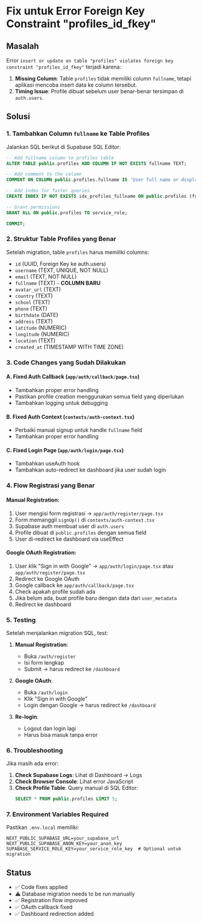 # Fix untuk Error Foreign Key Constraint "profiles_id_fkey"

## Masalah
Error `insert or update on table "profiles" violates foreign key constraint "profiles_id_fkey"` terjadi karena:

1. **Missing Column**: Table `profiles` tidak memiliki column `fullname`, tetapi aplikasi mencoba insert data ke column tersebut.
2. **Timing Issue**: Profile dibuat sebelum user benar-benar tersimpan di `auth.users`.

## Solusi

### 1. Tambahkan Column `fullname` ke Table Profiles

Jalankan SQL berikut di Supabase SQL Editor:

```sql
-- Add fullname column to profiles table
ALTER TABLE public.profiles ADD COLUMN IF NOT EXISTS fullname TEXT;

-- Add comment to the column  
COMMENT ON COLUMN public.profiles.fullname IS 'User full name or display name';

-- Add index for faster queries
CREATE INDEX IF NOT EXISTS idx_profiles_fullname ON public.profiles (fullname);

-- Grant permissions
GRANT ALL ON public.profiles TO service_role;

COMMIT;
```

### 2. Struktur Table Profiles yang Benar

Setelah migration, table `profiles` harus memiliki columns:
- `id` (UUID, Foreign Key ke auth.users)
- `username` (TEXT, UNIQUE, NOT NULL)
- `email` (TEXT, NOT NULL) 
- `fullname` (TEXT) - **COLUMN BARU**
- `avatar_url` (TEXT)
- `country` (TEXT)
- `school` (TEXT)
- `phone` (TEXT)
- `birthdate` (DATE)
- `address` (TEXT)
- `latitude` (NUMERIC)
- `longitude` (NUMERIC)
- `location` (TEXT)
- `created_at` (TIMESTAMP WITH TIME ZONE)

### 3. Code Changes yang Sudah Dilakukan

#### A. Fixed Auth Callback (`app/auth/callback/page.tsx`)
- Tambahkan proper error handling
- Pastikan profile creation menggunakan semua field yang diperlukan
- Tambahkan logging untuk debugging

#### B. Fixed Auth Context (`contexts/auth-context.tsx`)
- Perbaiki manual signup untuk handle `fullname` field
- Tambahkan proper error handling

#### C. Fixed Login Page (`app/auth/login/page.tsx`)
- Tambahkan useAuth hook
- Tambahkan auto-redirect ke dashboard jika user sudah login

### 4. Flow Registrasi yang Benar

#### Manual Registration:
1. User mengisi form registrasi → `app/auth/register/page.tsx`
2. Form memanggil `signUp()` di `contexts/auth-context.tsx`
3. Supabase auth membuat user di `auth.users`
4. Profile dibuat di `public.profiles` dengan semua field
5. User di-redirect ke dashboard via useEffect

#### Google OAuth Registration:
1. User klik "Sign in with Google" → `app/auth/login/page.tsx` atau `app/auth/register/page.tsx`
2. Redirect ke Google OAuth
3. Google callback ke `app/auth/callback/page.tsx`
4. Check apakah profile sudah ada
5. Jika belum ada, buat profile baru dengan data dari `user_metadata`
6. Redirect ke dashboard

### 5. Testing

Setelah menjalankan migration SQL, test:

1. **Manual Registration**:
   - Buka `/auth/register`
   - Isi form lengkap
   - Submit → harus redirect ke `/dashboard`

2. **Google OAuth**:
   - Buka `/auth/login`
   - Klik "Sign in with Google"
   - Login dengan Google → harus redirect ke `/dashboard`

3. **Re-login**:
   - Logout dan login lagi
   - Harus bisa masuk tanpa error

### 6. Troubleshooting

Jika masih ada error:

1. **Check Supabase Logs**: Lihat di Dashboard → Logs
2. **Check Browser Console**: Lihat error JavaScript
3. **Check Profile Table**: Query manual di SQL Editor:
   ```sql
   SELECT * FROM public.profiles LIMIT 5;
   ```

### 7. Environment Variables Required

Pastikan `.env.local` memiliki:
```
NEXT_PUBLIC_SUPABASE_URL=your_supabase_url
NEXT_PUBLIC_SUPABASE_ANON_KEY=your_anon_key
SUPABASE_SERVICE_ROLE_KEY=your_service_role_key  # Optional untuk migration
```

## Status
- ✅ Code fixes applied
- ⚠️ Database migration needs to be run manually
- ✅ Registration flow improved
- ✅ OAuth callback fixed
- ✅ Dashboard redirection added
